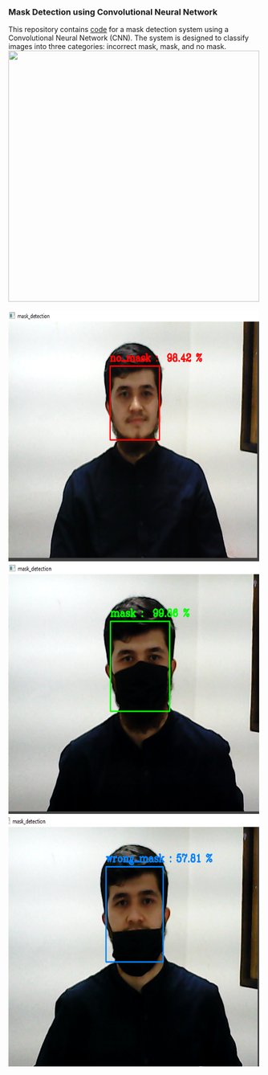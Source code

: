 ###               Mask Detection using Convolutional Neural Network
This repository contains [code](https://github.com/Mukhriddin19980901/Mask_detection/blob/main/face_mask_project.ipynb) for a mask detection system using a Convolutional Neural Network (CNN). The system is designed to classify images into three categories: incorrect mask, mask, and no mask.            
<img src="https://github.com/Mukhriddin19980901/Mask_detection/blob/main/pics/maskgif.gif?raw=true" width="500" height="500" />



<img src="https://github.com/Mukhriddin19980901/Mask_detection/blob/main/pics/no_masks.png" width="500" height="500" /> 

<img src="https://github.com/Mukhriddin19980901/Mask_detection/blob/main/pics/mask.png" width="500" height="500" /> 

<img src="https://github.com/Mukhriddin19980901/Mask_detection/blob/main/pics/wrong_mask.png" width="500" height="500" /> 

